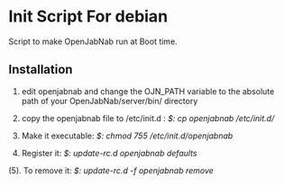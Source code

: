 Init Script For debian
==========
Script to make OpenJabNab run at Boot time.


Installation
----------------
1. edit openjabnab and change the OJN_PATH variable to the absolute path of your OpenJabNab/server/bin/ directory

2. copy the openjabnab file to /etc/init.d :
*$: cp openjabnab /etc/init.d/*

3. Make it executable:
*$: chmod 755 /etc/init.d/openjabnab*

4. Register it:
*$: update-rc.d openjabnab defaults*

(5). To remove it:
*$: update-rc.d -f openjabnab remove*
